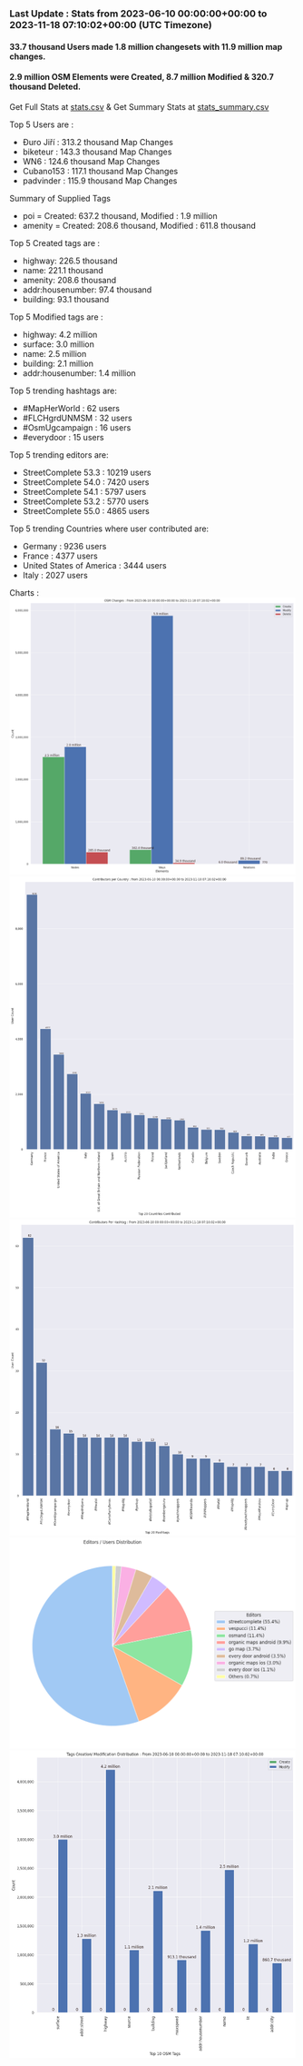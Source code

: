 ### Last Update : Stats from 2023-06-10 00:00:00+00:00 to 2023-11-18 07:10:02+00:00 (UTC Timezone)

#### 33.7 thousand Users made 1.8 million changesets with 11.9 million map changes.
#### 2.9 million OSM Elements were Created, 8.7 million Modified & 320.7 thousand Deleted.
Get Full Stats at [stats.csv](/stats/fieldmappers/Daily/stats.csv)
 & Get Summary Stats at [stats_summary.csv](/stats/fieldmappers/Daily/stats_summary.csv)

Top 5 Users are : 
- Đuro Jiří : 313.2 thousand Map Changes
- biketeur : 143.3 thousand Map Changes
- WN6 : 124.6 thousand Map Changes
- Cubano153 : 117.1 thousand Map Changes
- padvinder : 115.9 thousand Map Changes

Summary of Supplied Tags
- poi = Created: 637.2 thousand, Modified : 1.9 million
- amenity = Created: 208.6 thousand, Modified : 611.8 thousand


Top 5 Created tags are :
- highway: 226.5 thousand
- name: 221.1 thousand
- amenity: 208.6 thousand
- addr:housenumber: 97.4 thousand
- building: 93.1 thousand


Top 5 Modified tags are :
- highway: 4.2 million
- surface: 3.0 million
- name: 2.5 million
- building: 2.1 million
- addr:housenumber: 1.4 million


Top 5 trending hashtags are:
- #MapHerWorld : 62 users
- #FLCHgrdUNMSM : 32 users
- #OsmUgcampaign : 16 users
- #everydoor : 15 users


Top 5 trending editors are:
- StreetComplete 53.3 : 10219 users
- StreetComplete 54.0 : 7420 users
- StreetComplete 54.1 : 5797 users
- StreetComplete 53.2 : 5770 users
- StreetComplete 55.0 : 4865 users


Top 5 trending Countries where user contributed are:
- Germany : 9236 users
- France : 4377 users
- United States of America : 3444 users
- Italy : 2027 users


 Charts : 
![Alt text](./stats_osm_changes.png) 
![Alt text](./stats_users_per_country.png) 
![Alt text](./stats_users_per_hashtag.png) 
![Alt text](./stats_editors_pie_chart.png) 
![Alt text](./stats_tags.png) 
